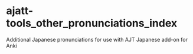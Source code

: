 # ajatt-tools_other_pronunciations_index
Additional Japanese pronunciations for use with AJT Japanese add-on for Anki
